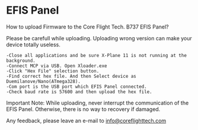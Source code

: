 # EFIS Panel

How to upload Firmware to the Core Flight Tech. B737 EFIS Panel?

Please be carefull while uploading. Uploading wrong version can make your device totally useless.

	-Close all applications and be sure X-Plane 11 is not running at the background. 
	-Connect MCP via USB. Open Xloader.exe 
	-Click "Hex File" selection button. 
	-Find correct hex file. And then Select device as Duemilanove/Nano(ATmega328). 
	-Com port is the USB port which EFIS Panel connected. 
	-Check baud rate is 57600 and then upload the hex file. 
	
Important Note: While uploading, never interrupt the communication of the EFIS Panel. Otherwise, there is no way to recovery if damaged.

Any feedback, please leave an e-mail to info@coreflighttech.com
